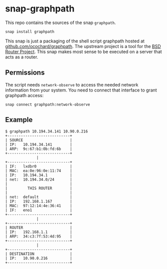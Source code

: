 # snap-graphpath

This repo contains the sources of the snap `graphpath`.

```
snap install graphpath
```

This snap is just a packaging of the shell script graphpath hosted at
[github.com/ocochard/graphpath](https://github.com/ocochard/graphpath).
The upstream project is a tool for the [BSD Router Project](https://bsdrp.net).
This snap makes most sense to be executed on a server that acts as a router.

## Permissions

The script needs `network-observe` to access the needed network information from
your system. You need to connect that interface to grant graphpath access:

```
snap connect graphpath:network-observe
```

## Example

```
$ graphpath 10.194.34.141 10.90.0.216
+----------------------------+
| SOURCE                     |
| IP:   10.194.34.141        |
| ARP:  9c:67:b1:0b:fd:6b    |
+----------------------------+
              |
+----------------------------+
| IF:   lxdbr0               |
| MAC:  ea:0e:96:0e:11:74    |
| IP:   10.194.34.1          |
| net:  10.194.34.0/24       |
|                            |
|         THIS ROUTER        |
|                            |
| net:  default              |
| IP:   192.168.1.167        |
| MAC:  97:12:14:4e:36:41    |
| IF:   eno1                 |
+----------------------------+
              |
+----------------------------+
| ROUTER                     |
| IP:   192.168.1.1          |
| ARP:  34:c3:7f:53:4d:95    |
+----------------------------+
              |
+----------------------------+
| DESTINATION                |
| IP:   10.90.0.216          |
+----------------------------+
```
